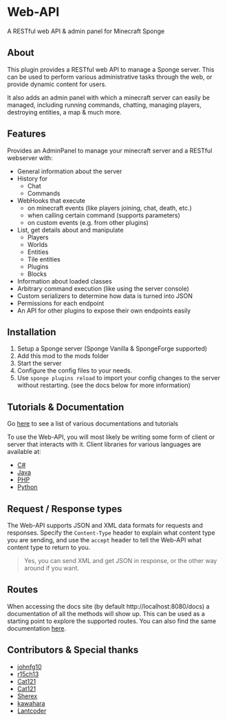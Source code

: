 # Web-API
A RESTful web API & admin panel for Minecraft Sponge

## About
This plugin provides a RESTful web API to manage a Sponge server.
This can be used to perform various administrative tasks through the web, or provide dynamic content for users.

It also adds an admin panel with which a minecraft server can easily be managed,
including running commands, chatting, managing players, destroying entities, a map
& much more.

## Features
Provides an AdminPanel to manage your minecraft server and a RESTful webserver with:

* General information about the server
* History for
  * Chat
  * Commands
* WebHooks that execute
  * on minecraft events (like players joining, chat, death, etc.)
  * when calling certain command (supports parameters)
  * on custom events (e.g. from other plugins)
* List, get details about and manipulate
  * Players
  * Worlds
  * Entities
  * Tile entities
  * Plugins
  * Blocks
* Information about loaded classes
* Arbitrary command execution (like using the server console)
* Custom serializers to determine how data is turned into JSON
* Permissions for each endpoint
* An API for other plugins to expose their own endpoints easily

## Installation
1. Setup a Sponge server (Sponge Vanilla & SpongeForge supported)
2. Add this mod to the mods folder
3. Start the server
4. Configure the config files to your needs.
5. Use `sponge plugins reload` to import your config changes to the server without restarting.
(see the docs below for more information)

## Tutorials & Documentation
Go [here](docs/INDEX.md) to see a list of various documentations and tutorials

To use the Web-API, you will most likely be writing some form of client or server that
interacts with it. Client libraries for various languages are available at:
- [C#](https://github.com/Valandur/webapi-client-csharp)
- [Java](https://github.com/Valandur/webapi-client-java)
- [PHP](https://github.com/Valandur/webapi-client-php)
- [Python](https://github.com/Valandur/webapi-client-python) 

## Request / Response types
The Web-API supports JSON and XML data formats for requests and responses.
Specify the `Content-Type` header to explain what content type you are sending, and
use the `accept` header to tell the Web-API what content type to return to you.
> Yes, you can send XML and get JSON in response, or the other way around if you want.

## Routes
When accessing the docs site (by default http://localhost:8080/docs) a documentation of 
all the methods will show up. This can be used as a starting point to explore the 
supported routes. You can also find the same documentation [here](https://valandur.github.io/Web-API/redoc.html).

## Contributors & Special thanks
- [johnfg10](https://github.com/johnfg10)
- [r15ch13](https://github.com/r15ch13)
- [Cat121](https://github.com/Cat121)
- [Cat121](https://github.com/Cat121)
- [Sherex](https://github.com/Sherex)
- [kawahara](https://github.com/kawahara)
- [Lantcoder](https://github.com/Lantcoder)
